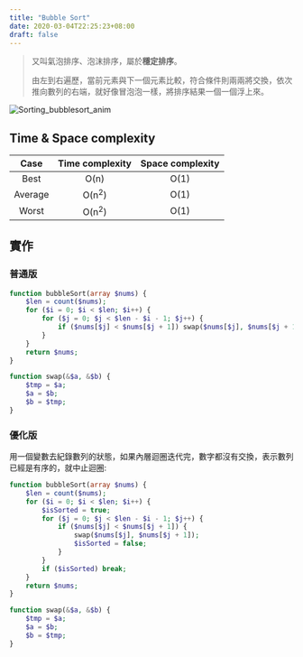 ```yaml
---
title: "Bubble Sort"
date: 2020-03-04T22:25:23+08:00
draft: false
---
```


> 又叫氣泡排序、泡沫排序，屬於**穩定排序**。
>
> 由左到右遍歷，當前元素與下一個元素比較，符合條件則兩兩將交換，依次推向數列的右端，就好像冒泡泡一樣，將排序結果一個一個浮上來。

![Sorting_bubblesort_anim](https://picbed.stdcdn.com/2021/09/0e20e19c7c415faa733ec4a1f942b36b.gif)

## Time & Space complexity

|  Case   | Time complexity  | Space complexity |
| :-----: | :--------------: | :--------------: |
|  Best   |       O(n)       |       O(1)       |
| Average | O(n<sup>2</sup>) |       O(1)       |
|  Worst  | O(n<sup>2</sup>) |       O(1)       |

## 實作
### 普通版

```php
function bubbleSort(array $nums) {
    $len = count($nums);
    for ($i = 0; $i < $len; $i++) {
        for ($j = 0; $j < $len - $i - 1; $j++) {
            if ($nums[$j] < $nums[$j + 1]) swap($nums[$j], $nums[$j + 1]);
        }
    }
    return $nums;
}

function swap(&$a, &$b) {
    $tmp = $a;
    $a = $b;
    $b = $tmp;
}
```



### 優化版

用一個變數去紀錄數列的狀態，如果內層迴圈迭代完，數字都沒有交換，表示數列已經是有序的，就中止迴圈:

```php
function bubbleSort(array $nums) {
    $len = count($nums);
    for ($i = 0; $i < $len; $i++) {
        $isSorted = true;
        for ($j = 0; $j < $len - $i - 1; $j++) {
            if ($nums[$j] < $nums[$j + 1]) {
                swap($nums[$j], $nums[$j + 1]);
                $isSorted = false;
            }
        }
        if ($isSorted) break;
    }
    return $nums;
}

function swap(&$a, &$b) {
    $tmp = $a;
    $a = $b;
    $b = $tmp;
}
```

